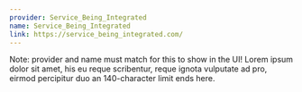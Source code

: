 ```yaml
---
provider: Service_Being_Integrated
name: Service_Being_Integrated
link: https://service_being_integrated.com/
---
```

Note: provider and name must match for this to show in the UI!
Lorem ipsum dolor sit amet, his eu reque scribentur, reque ignota vulputate ad pro, eirmod percipitur duo an 140-character limit ends here.
